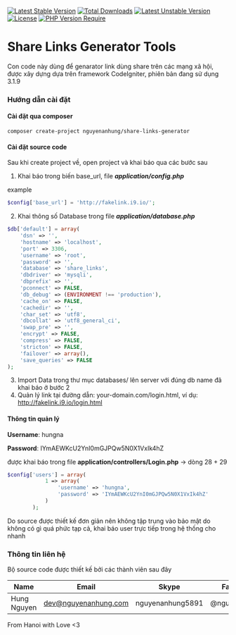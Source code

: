 [![Latest Stable Version](http://poser.pugx.org/nguyenanhung/share-links-generator/v)](https://packagist.org/packages/nguyenanhung/share-links-generator) [![Total Downloads](http://poser.pugx.org/nguyenanhung/share-links-generator/downloads)](https://packagist.org/packages/nguyenanhung/share-links-generator) [![Latest Unstable Version](http://poser.pugx.org/nguyenanhung/share-links-generator/v/unstable)](https://packagist.org/packages/nguyenanhung/share-links-generator) [![License](http://poser.pugx.org/nguyenanhung/share-links-generator/license)](https://packagist.org/packages/nguyenanhung/share-links-generator) [![PHP Version Require](http://poser.pugx.org/nguyenanhung/share-links-generator/require/php)](https://packagist.org/packages/nguyenanhung/share-links-generator)

# Share Links Generator Tools #

Con code này dùng để genarator link dùng share trên các mạng xã hội, được xây dựng dựa trên framework CodeIgniter, phiên bản đang sử dụng 3.1.9

### Hướng dẫn cài đặt

#### Cài đặt qua composer

```
composer create-project nguyenanhung/share-links-generator
```

#### Cài đặt source code

Sau khi create project về, open project và khai báo qua các bước sau

1. Khai báo trong biến base_url, file ***application/config.php***

example

```php
$config['base_url'] = 'http://fakelink.i9.io/';
```

2. Khai thông số Database trong file ***application/database.php***

```php
$db['default'] = array(
    'dsn' => '',
    'hostname' => 'localhost',
    'port' => 3306,
    'username' => 'root',
    'password' => '',
    'database' => 'share_links',
    'dbdriver' => 'mysqli',
    'dbprefix' => '',
    'pconnect' => FALSE,
    'db_debug' => (ENVIRONMENT !== 'production'),
    'cache_on' => FALSE,
    'cachedir' => '',
    'char_set' => 'utf8',
    'dbcollat' => 'utf8_general_ci',
    'swap_pre' => '',
    'encrypt' => FALSE,
    'compress' => FALSE,
    'stricton' => FALSE,
    'failover' => array(),
    'save_queries' => FALSE
);
```

3. Import Data trong thư mục databases/ lên server với đúng db name đã khai báo ở bước 2
4. Quản lý link tại đường dẫn: your-domain.com/login.html, ví dụ: http://fakelink.i9.io/login.html

#### Thông tin quản lý

**Username**: hungna

**Password**: IYmAEWKcU2YnI0mGJPQw5N0X1VxIk4hZ

được khai báo trong file **application/controllers/Login.php** -> dòng 28 + 29

```php
$config['users'] = array(
            1 => array(
                'username' => 'hungna',
                'password' => 'IYmAEWKcU2YnI0mGJPQw5N0X1VxIk4hZ'
            )
        );
```

Do source được thiết kế đơn giản nên không tập trung vào bảo mật do không có gì quá phức tạp cả, khai báo user trực tiếp trong hệ thống cho nhanh

### Thông tin liên hệ

Bộ source code được thiết kế bởi các thành viên sau đây

| Name        | Email                | Skype            | Facebook      |
| ----------- | -------------------- | ---------------- | ------------- |
| Hung Nguyen | dev@nguyenanhung.com | nguyenanhung5891 | @nguyenanhung |

From Hanoi with Love <3
